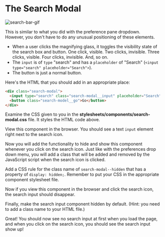 # The Search Modal

![search-bar-gif]

This is similar to what you did with the preference pane dropdown. However, you
don't have to do any unusual positioning of these elements.

* When a user clicks the magnifying glass, it toggles the visibility state of
  the search box and button. One click, visible. Two clicks, invisible. Three
  clicks, visible. Four clicks, invisible. And, so on.
* The `input` is of `type` "search" and has a `placeholder` of "Search"
  (`<input type="search" placeholder="Search">`).
* The button is just a normal button.

Here's the HTML that you should add in an appropriate place:

```html
<div class="search-modal">
  <input type="search" class="search-modal__input" placeholder="Search">
  <button class="search-model__go">Go</button>
</div>
```

Examine the CSS given to you in the __stylesheets/components/search-modal.css__
file. It styles the HTML code above.

View this component in the browser. You should see a text `input` element right
next to the search icon.

Now you will add the functionality to hide and show this component whenever you
click on the search icon. Just like with the preferences drop down menu, you
will add a class that will be added and removed by the JavaScript script when
the search icon is clicked.

Add a CSS rule for the class name of `search-modal--hidden` that has a property
of `display: hidden;`. Remember to put your CSS in the appropriate component
stylesheet file.

Now if you view this component in the browser and click the search icon, the
search input should disappear.

Finally, make the search input component hidden by default. (Hint: you need
to add a class name to your HTML file.)

Great! You should now see no search input at first when you load the page, and
when you click on the search icon, you should see the search input show up!

[search-bar-gif]: https://appacademy-open-assets.s3-us-west-1.amazonaws.com/Module-Responsive-Design/response-design-projects/aa-times/assets/search.gif
